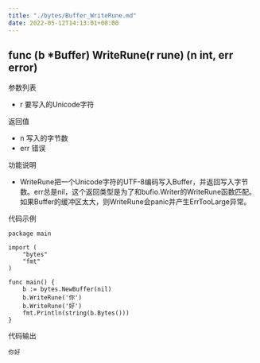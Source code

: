 ```yaml
---
title: "./bytes/Buffer_WriteRune.md"
date: 2022-05-12T14:13:01+08:00
---
```

## func (b *Buffer) WriteRune(r rune) (n int, err error)

参数列表

- r 要写入的Unicode字符

返回值

- n 写入的字节数
- err 错误

功能说明

- WriteRune把一个Unicode字符的UTF-8编码写入Buffer，并返回写入字节数。err总是nil，这个返回类型是为了和bufio.Writer的WriteRune函数匹配。如果Buffer的缓冲区太大，则WriteRune会panic并产生ErrTooLarge异常。

代码示例

  	package main
	
	import (
		"bytes"
		"fmt"
	)
	
	func main() {
		b := bytes.NewBuffer(nil)
		b.WriteRune('你')
		b.WriteRune('好')
		fmt.Println(string(b.Bytes()))
	}
	
代码输出

	你好
